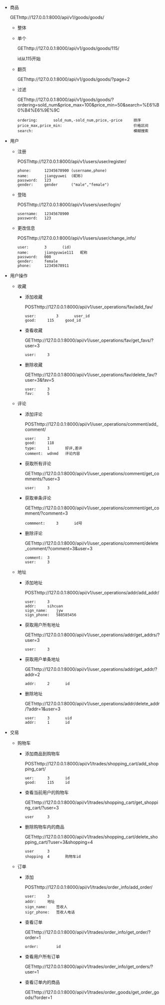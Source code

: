 * 商品

  GEThttp://127.0.0.1:8000/api/v1/goods/goods/

  * 整体

  * 单个

    GEThttp://127.0.0.1:8000/api/v1/goods/goods/115/

    id从115开始

  * 翻页

    GEThttp://127.0.0.1:8000/api/v1/goods/goods/?page=2

  * 过滤

    GEThttp://127.0.0.1:8000/api/v1/goods/goods/?ordering=sold_num&price_max=100&price_min=50&search=%E6%B0%B4%E6%9E%9C

    ```
    ordering:		sold_num,-sold_num,price,-price		排序
    price_max,price_min:								价格区间
    search:												模糊搜索
    ```

* 用户

  * 注册

    POSThttp://127.0.0.1:8000/api/v1/users/user/register/

    ```
    phone:		12345678900	(username,phone)
    name:		jiangyuwei	(昵称)
    password:	123		
    gender:		gender		("male","female")
    ```

  * 登陆

    POSThttp://127.0.0.1:8000/api/v1/users/user/login/

    ```
    username: 	12345678900
    password:	123
    ```

  * 更改信息

    POSThttp://127.0.0.1:8000/api/v1/users/user/change_info/

    ```
    user:		3		(id)
    name:		jiangyuwie111	昵称
    password:	000
    gender:		female
    phone:		12345678911
    ```

* 用户操作

  * 收藏
    * 添加收藏

      POSThttp://127.0.0.1:8000/api/v1/user_operations/fav/add_fav/

      ```
      user: 		3		user_id
      good:		115		good_id
      ```

      

    * 查看收藏

      GEThttp://127.0.0.1:8000/api/v1/user_operations/fav/get_favs/?user=3

      ```
      user:		3
      ```

    * 删除收藏

      GEThttp://127.0.0.1:8000/api/v1/user_operations/fav/delete_fav/?user=3&fav=5

      ```
      user:		3
      fav:		5
      ```

  * 评论

    * 添加评论

      POSThttp://127.0.0.1:8000/api/v1/user_operations/comment/add_comment/

      ```
      user:		3
      good:		118
      type:		1		好评,差评
      comment:	wdnmd	评论内容
      ```

    * 获取所有评论

      GEThttp://127.0.0.1:8000/api/v1/user_operations/comment/get_comments/?user=3

      ```
      user:		3
      ```

    * 获取单条评论

      GEThttp://127.0.0.1:8000/api/v1/user_operations/comment/get_comment/?comment=3

      ```
      commment: 	3 		id号
      ```

    * 删除评论

      GEThttp://127.0.0.1:8000/api/v1/user_operations/comment/delete_comment/?comment=3&user=3

      ```
      comment:	3
      user:		3
      ```

  * 地址

    * 添加地址

      POSThttp://127.0.0.1:8000/api/v1/user_operations/addr/add_addr/

      ```
      user:		3
      addr:		sihcuan
      sign_name:	jyw
      sign_phone:	588585456
      ```

    * 获取用户所有地址

      GEThttp://127.0.0.1:8000/api/v1/user_operations/addr/get_addrs/?user=3

      ```
      user:		3
      ```

    * 获取用户单条地址

      GEThttp://127.0.0.1:8000/api/v1/user_operations/addr/get_addr/?addr=2

      ```
      addr:		2 		id
      ```

    * 删除地址

      GEThttp://127.0.0.1:8000/api/v1/user_operations/addr/delete_addr/?addr=1&user=3

      ```
      user:		3		uid
      addr:		1		id	
      ```

* 交易

  * 购物车

    * 添加商品到购物车

      POSThttp://127.0.0.1:8000/api/v1/trades/shopping_cart/add_shopping_cart/

      ```
      uer:		3 		id
      good:		115		id
      ```

    * 查看当前用户的购物车

      GEThttp://127.0.0.1:8000/api/v1/trades/shopping_cart/get_shopping_cart/?user=3

      ```
      user		3
      ```

    * 删除购物车内的商品

      GEThttp://127.0.0.1:8000/api/v1/trades/shopping_cart/delete_shopping_cart/?user=3&shopping=4

      ```
      user		3
      shopping	4 		购物车id
      ```

  * 订单

    * 添加

      POSThttp://127.0.0.1:8000/api/v1/trades/order_info/add_order/

      ```
      user:		3
      addr:		地址
      sign_name:	签收人
      sigr_phone:	签收人电话  
      ```

    * 查看订单

      GEThttp://127.0.0.1:8000/api/v1/trades/order_info/get_order/?order=1

      ```
      order: 		id
      ```

    * 查看用户所有订单

      GEThttp://127.0.0.1:8000/api/v1/trades/order_info/get_orders/?user=1

    * 查看订单内的商品

      GEThttp://127.0.0.1:8000/api/v1/trades/order_goods/get_order_goods/?order=1